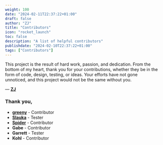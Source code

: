 ```yaml
---
weight: 100
date: "2024-02-11T22:37:22+01:00"
draft: false
author: "ZJ"
title: "Contributors"
icon: "rocket_launch"
toc: false
description: "A list of helpful contributors"
publishdate: "2024-02-10T22:37:22+01:00"
tags: ["Contributors"]
---
```


This project is the result of hard work, passion, and dedication. From the bottom of my heart, thank you for your contributions, whether they be in the form of code, design, testing, or ideas. Your efforts have not gone unnoticed, and this project would not be the same without you.

— [**ZJ**](https://github.com/zeejayym)

### Thank you, 

- [**greeny**](https://github.com/RanomPanda) - Contributor
- [**Slauka**](https://twitter.com/slaukie) - Tester
- [**Spider**](https://github.com/StrongSpider) - Contributor
- **Gabe** - Contributor
- **Garrett** - Tester
- **Kohl** - Contributor
